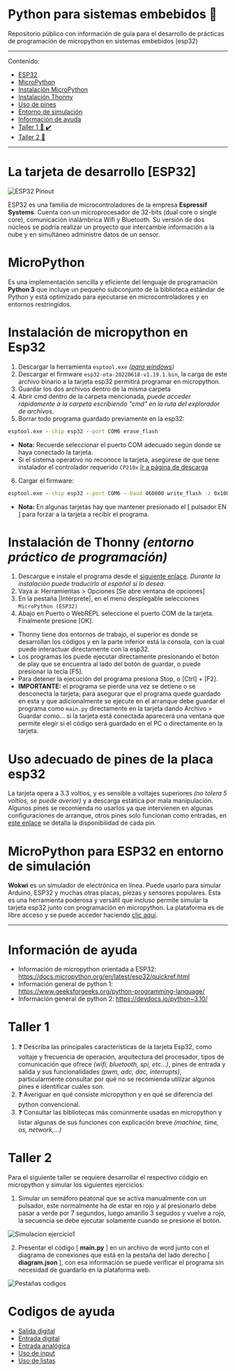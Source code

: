 # Python para sistemas embebidos :snake:
Repositorio público con información de guía para el desarrollo de prácticas de programación de micropython en sistemas embebidos (esp32)

---

Contenido:

- [ESP32](#la-tarjeta-de-desarrollo-esp32)
- [MicroPython](#micropython)
- [Instalación MicroPython](#instalación-de-micropython-en-esp32)
- [Instalación Thonny](#instalación-de-thonny-entorno-práctico-de-programación)
- [Uso de pines](#uso-adecuado-de-pines-de-la-placa-esp32)
- [Entorno de simulación](#micropython-para-esp32-en-entorno-de-simulación)
- [Información de ayuda](#información-de-ayuda)
- [Taller 1 :page_facing_up: :heavy_check_mark:](#taller-1)
- [Taller 2 :page_facing_up:](#taller-2)

---

# La tarjeta de desarrollo [ESP32]
![ESP32 Pinout](https://4cc2f608-a-e6add100-s-sites.googlegroups.com/a/astro.unam.mx/oan_mantenimiento/sbc/esp32/ESP32-Pinout.jpg?attachauth=ANoY7cpKJQvl5Gh0RuLbnbABFOUnOTHbB4Ce3Um5mrP_wwhcx6hrRtv0l-33Of9o1wQWPjbEF8mllIe13A1BuV9xsn2eQi0QKKcOswoDlZ7eusmB92eSwPI4znLhVBKXKNrfxsaIcYjvj24064-I1F2UAYtcK7Xuja4kYeFBopWcfTXG151FYyiQ7yxN_8HqGlB3GD_2JXmaeMoP45NHrbapVi_TeEZmum58gBufjplluyqeQG_Xt6M%3D&attredirects=0)

ESP32 es una familia de microcontroladores de la empresa **Espressif Systems**. Cuenta con un microprocesador de 32-bits (dual core o single core), comunicación inalámbrica Wifi y Bluetooth. Su versión de dos núcleos se podría realizar un proyecto que intercambie información a la nube y en simultáneo administre datos de un sensor.

# MicroPython
Es una implementación sencilla y eficiente del lenguaje de programación **Python 3** que incluye un pequeño subconjunto de la biblioteca estándar de Python y está optimizado para ejecutarse en microcontroladores y en entornos restringidos.

# Instalación de micropython en Esp32

1. Descargar la herramienta `esptool.exe` _([para windows](https://dl.espressif.com/dl/esptool-2.3.1-windows.zip))_
2. Descargar el firmware `esp32-ota-20220618-v1.19.1.bin`, la carga de este archivo binario a la tarjeta esp32 permitirá programar en micropython.
3. Guardar los dos archivos dentro de la misma carpeta
4. Abrir cmd dentro de la carpeta mencionada, _puede acceder rápidamente a la carpeta escribiendo "cmd" en la ruta del explorador de archivos_.
5. Borrar todo programa guardado previamente en la esp32:
```cmd
esptool.exe --chip esp32 --port COM6 erase_flash
```
 - **Nota:** Recuerde seleccionar el puerto COM adecuado según donde se haya conectado la tarjeta.
 - Si el sistema operativo no reconoce la tarjeta, asegúrese de que tiene instalador el controlador requerido `CP210x` [Ir a página de descarga](https://www.silabs.com/developers/usb-to-uart-bridge-vcp-drivers?tab=downloads)
6. Cargar el firmware:
```cmd
esptool.exe --chip esp32 --port COM6 --baud 460800 write_flash -z 0x1000 esp32-ota-20220618-v1.19.1.bin
```
 - **Nota:** En algunas tarjetas hay que mantener presionado el [ pulsador EN ] para forzar a la tarjeta a recibir el programa.
 
 # Instalación de Thonny _(entorno práctico de programación)_
 
 1. Descargue e instale el programa desde el [siguiente enlace](https://thonny.org/). _Durante la instalación puede traducirlo al español si lo desea_.
 2. Vaya a: Herramientas > Opciones [Se abre ventana de opciones]
 3. En la pestaña |Intérprete|, en el menú desplegable selecciones `MicroPython (ESP32)`
 4. Abajo en Puerto o WebREPL seleccione el puerto COM de la tarjeta. Finalmente presione [OK].
 
 - Thonny tiene dos entornos de trabajo, el superior es donde se desarrollan los códigos y en la parte inferior está la consola, con la cual puede interactuar directamente con la esp32.
 - Los programas los puede ejecutar directamente presionando el botón de play que se encuentra al lado del botón de guardar, o puede presionar la tecla [F5].
 - Para detener la ejecución del programa presiona Stop, o [Ctrl] + [F2].
 - **IMPORTANTE:** el programa se pierde una vez se detiene o se desconecta la tarjeta; para asegurar que el programa quede guardado en esta y que adicionalmente se ejecute en el arranque debe guardar el programa como `main.py` directamente en la tarjeta dando Archivo > Guardar como... si la tarjeta está conectada aparecerá una ventana que permite elegir si el código será guardado en el PC o directamente en la tarjeta.
 
 # Uso adecuado de pines de la placa esp32
 
 La tarjeta opera a 3.3 voltios, y es sensible a voltajes superiores _(no tolera 5 voltios, se puede averiar)_ y a descarga estática por mala manipulación.
 Algunos pines se recomienda no usarlos ya que intervienen en algunas configuraciones de arranque, otros pines solo funcionan como entradas, en [este enlace](https://randomnerdtutorials.com/esp32-pinout-reference-gpios/) se detalla la disponibilidad de cada pin.
 
 # MicroPython para ESP32 en entorno de simulación
 
 **Wokwi** es un simulador de electrónica en línea. Puede usarlo para simular Arduino, ESP32 y muchas otras placas, piezas y sensores populares. Esta es una herramienta poderosa y versátil que incluso permite simular la tarjeta esp32 junto con programación en micropython.
 La plataforma es de libre acceso y se puede acceder haciendo [clic aquí](https://wokwi.com/projects/new/micropython-esp32).
 
 ---
 
 # Información de ayuda
 
 - Información de micropython orientada a ESP32: https://docs.micropython.org/en/latest/esp32/quickref.html
 - Información general de python 1: https://www.geeksforgeeks.org/python-programming-language/
 - Información general de python 2: https://devdocs.io/python~3.10/
 
 # Taller 1

1. :question: Describa las principales características de la tarjeta Esp32, como voltaje y frecuencia de operación, arquitectura del procesador, tipos de comunicación que ofrece _(wifi, bluetooth, spi, etc...)_, pines de entrada y salida y sus funcionalidades _(pwm, adc, dac, interrupts)_, particularmente consultar por qué no se recomienda utilizar algunos pines  e identificar cuáles son.
2. :question: Averiguar en qué consiste micropython y en qué se diferencia del python convencional.
3. :question: Consultar las bibliotecas más comúnmente usadas en micropython y listar algunas de sus funciones con explicación breve _(machine, time, os, network,...)_

# Taller 2

Para el siguiente taller se requiere desarrollar el respectivo códgio en micropython y simular los siguientes ejercicios:

1. Simular un semáforo peatonal que se activa manualmente con un pulsador, este normalmente ha de estar en rojo y al presionarlo debe pasar a verde por 7 segundos, luego amarillo 3 segudos y vuelve a rojo, la secuencia se debe ejecutar solamente cuando se presione el botón.

![Simulacion ejercicio1](imgs/Ejer1.gif)

2. Presentar el código [ **main.py** ] en un archivo de word junto con el diagrama de conexiones que está en la pestaña del lado derecho [ **diagram.json** ], con esa información se puede verificar el programa sin necesidad de guardarlo en la plataforma web.

![Pestañas codigos](imgs/Ejer1_tabs.png)

# Codigos de ayuda

- [Salida digital](ejemplos/Ejercicios.md#usar-salida-digital)
- [Entrada digital](ejemplos/Ejercicios.md#usar-entrada-digital)
- [Entrada analógica](ejemplos/Ejercicios.md#usar-entrada-analógica)
- [Uso de input](ejemplos/Ejercicios.md#usar-función-input)
- [Uso de listas](ejemplos/Ejercicios.md#uso-de-listas-o-arrays)